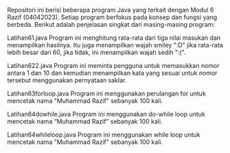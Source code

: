Repositori ini berisi beberapa program Java yang terkait dengan Modul 6 Razif (04042023). Setiap program berfokus pada konsep dan fungsi yang berbeda. Berikut adalah penjelasan singkat dari masing-masing program:

Latihan61.java
Program ini menghitung rata-rata dari tiga nilai masukan dan menampilkan hasilnya. Itu juga menampilkan wajah smiley ":D" jika rata-rata lebih besar dari 60, jika tidak, ini menampilkan wajah sedih ":(".

Latihan622.java
Program ini meminta pengguna untuk memasukkan nomor antara 1 dan 10 dan kemudian menampilkan kata yang sesuai untuk nomor tersebut menggunakan pernyataan saklar.

Latihan63forloop.java
Program ini menggunakan perulangan for untuk mencetak nama "Muhammad Razif" sebanyak 100 kali.

Latihan64dowhile.java
Program ini menggunakan do-while loop untuk mencetak nama “Muhammad Razif” sebanyak 100 kali.

Latihan64whileloop.java
Program ini menggunakan while loop untuk mencetak nama "Muhammad Razif" sebanyak 100 kali.
